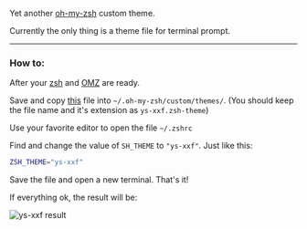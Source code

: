Yet another [oh-my-zsh](https://github.com/robbyrussell/oh-my-zsh) custom theme. 

Currently the only thing is a theme file for terminal prompt.

---

### How to:

After your [zsh](http://www.zsh.org/) and [OMZ](https://github.com/robbyrussell/oh-my-zsh) are ready.

Save and copy [this](https://raw.githubusercontent.com/wuxxf/omz-ys-xxf/master/themes/ys-xxf.zsh-theme) file into `~/.oh-my-zsh/custom/themes/`. (You should keep the file name and it's extension as `ys-xxf.zsh-theme`)


Use your favorite editor to open the file `~/.zshrc`

Find and change the value of `SH_THEME` to `"ys-xxf"`. Just like this:

```sh
ZSH_THEME="ys-xxf"
```

Save the file and open a new terminal. That's it!

If everything ok, the result will be:

![ys-xxf result](http://oi58.tinypic.com/ddmbsy.jpg)

	
	
